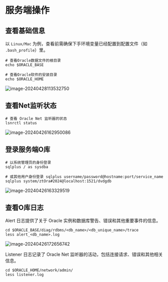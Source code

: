 # 服务端操作

## 查看基础信息

以 `Linux/Mac` 为例，查看前需确保下手环境变量已经配置到配置文件（如 `.bash_profile`）里。

```shell
# 查看Oracle数据文件的根目录
echo $ORACLE_BASE

# 查看Oracle软件的安装目录
echo $ORACLE_HOME
```

![image-20240428113532750](https://cdn.jsdelivr.net/gh/zhengzhenning/imageBeds@main/images/image-20240428113532750.png)

## 查看Net监听状态

```
# 查看 Oracle Net 监听器的状态
lsnrctl status 
```

![image-20240426162950086](https://cdn.jsdelivr.net/gh/zhengzhenning/imageBeds@main/images/image-20240426162950086.png)

## 登录服务端O库

```shell
# 以系统管理员的身份登录
sqlplus / as sysdba

# 或其他用户身份登录 sqlplus username/password@hostname:port/service_name
sqlplus system/ztOra#2024@localhost:1521/dvdgdb
```

![image-20240426163329519](https://cdn.jsdelivr.net/gh/zhengzhenning/imageBeds@main/images/image-20240426163329519.png)

## 查看O库日志

Alert 日志提供了关于 Oracle 实例和数据库警告、错误和其他重要事件的信息。

```shell
cd $ORACLE_BASE/diag/rdbms/<db_name>/<db_unique_name>/trace
less alert_<db_name>.log
```

![image-20240426172656742](https://cdn.jsdelivr.net/gh/zhengzhenning/imageBeds@main/images/image-20240426172656742.png)

Listener 日志记录了 Oracle Net 监听器的活动，包括连接请求、错误和其他相关信息。

```shell
cd $ORACLE_HOME/network/admin/
less listener.log
```

